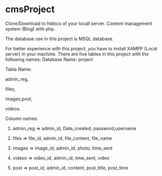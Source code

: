 # cmsProject
Clone/Download to htdocs of your locall server.
Content management system (Blog) with php.

The database use in this project is MSQL database. 


For better experience with this project, you have to install XAMPP (Local server) in your machine.
There are five tables in this project with the following names:
Database Name: project

Table Name: 

admin_reg, 

files, 

images,post, 

videos.

Column names: 

1. admin_reg => admin_id, Date_created, password,username

2. files => file_id, admin_id, file_content, file_name

3. images => image_id, admin_id, photo, time_sent

4. videos => video_id, admin_id, time_sent, video

5. post => post_id, admin_id, content, post_title, post_time

